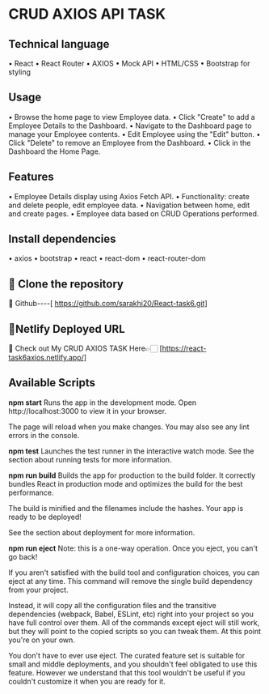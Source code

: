 
# CRUD AXIOS API TASK




## Technical language
•	 React
•	React Router
•	AXIOS
•	Mock API
•	HTML/CSS
•	Bootstrap for styling

## Usage
•	Browse the home page to view Employee data.
•	Click "Create" to add a Employee Details to the Dashboard.
•	Navigate to the Dashboard page to manage your Employee contents.
•	Edit Employee using the "Edit" button.
•	Click "Delete" to remove an Employee from the Dashboard.
•	Click in the Dashboard the Home Page.

## Features
•	Employee Details display using Axios Fetch API.
•	Functionality: create and delete people, edit employee data.
•	Navigation between home, edit and create pages.
•	Employee data based on CRUD Operations performed.

## Install dependencies
•	axios
•	bootstrap
•	react
•	react-dom
•	react-router-dom

## 🔗 Clone the repository
	Github----[ https://github.com/sarakhi20/React-task6.git]


## 🔗Netlify Deployed URL
	Check out My CRUD AXIOS TASK Here👉🏻
[https://react-task6axios.netlify.app/]
## Available Scripts
**npm start**
Runs the app in the development mode.
Open http://localhost:3000 to view it in your browser.

The page will reload when you make changes.
You may also see any lint errors in the console.

**npm test**
Launches the test runner in the interactive watch mode.
See the section about running tests for more information.

**npm run build**
Builds the app for production to the build folder.
It correctly bundles React in production mode and optimizes the build for the best performance.

The build is minified and the filenames include the hashes.
Your app is ready to be deployed!

See the section about deployment for more information.

**npm run eject**
Note: this is a one-way operation. Once you eject, you can't go back!

If you aren't satisfied with the build tool and configuration choices, you can eject at any time. This command will remove the single build dependency from your project.

Instead, it will copy all the configuration files and the transitive dependencies (webpack, Babel, ESLint, etc) right into your project so you have full control over them. All of the commands except eject will still work, but they will point to the copied scripts so you can tweak them. At this point you're on your own.

You don't have to ever use eject. The curated feature set is suitable for small and middle deployments, and you shouldn't feel obligated to use this feature. However we understand that this tool wouldn't be useful if you couldn't customize it when you are ready for it.
